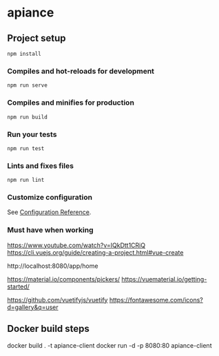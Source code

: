 # apiance

## Project setup

```
npm install
```

### Compiles and hot-reloads for development

```
npm run serve
```

### Compiles and minifies for production

```
npm run build
```

### Run your tests

```
npm run test
```

### Lints and fixes files

```
npm run lint
```

### Customize configuration

See [Configuration Reference](https://cli.vuejs.org/config/).

### Must have when working

https://www.youtube.com/watch?v=IQkDtt1CRiQ
https://cli.vuejs.org/guide/creating-a-project.html#vue-create

http://localhost:8080/app/home

https://material.io/components/pickers/
https://vuematerial.io/getting-started/

https://github.com/vuetifyjs/vuetify
https://fontawesome.com/icons?d=gallery&q=user

## Docker build steps

docker build . -t apiance-client
docker run -d -p 8080:80 apiance-client
